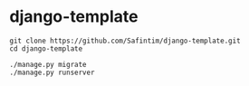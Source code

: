 # django-template



```shell script
git clone https://github.com/Safintim/django-template.git
cd django-template

./manage.py migrate
./manage.py runserver
```
